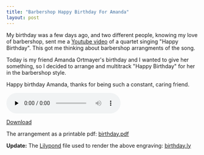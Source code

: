 ```yaml
---
title: "Barbershop Happy Birthday For Amanda"
layout: post
---
```


My birthday was a few days ago, and two different people, knowing my love of barbershop, sent me a <a href="http://www.youtube.com/watch?v=Q1ljOdTM9l4">Youtube video</a> of a quartet singing "Happy Birthday". This got me thinking about barbershop arrangments of the song. 

Today is my friend Amanda Ortmayer's birthday and I wanted to give her something, so I decided to arrange and multitrack "Happy Birthday" for her in the barbershop style. 

Happy birthday Amanda, thanks for being such a constant, caring friend.

<audio id="wp_mep_34" src="http://blog.classicalcode.com/wp-content/uploads/2009/03/happy-birthday.mp3" type="audio/mp3"    controls="controls" preload="none"  ></audio>

<a href='http://blog.classicalcode.com/wp-content/uploads/2009/03/happy-birthday.mp3'>Download</a>

The arrangement as a printable pdf: <a href='http://blog.classicalcode.com/wp-content/uploads/2009/03/birthday.pdf'>birthday.pdf</a>

<strong>Update:</strong>
The <a href="http://lilypond.org/web/">Lilypond</a> file used to render the above engraving: <a href='http://blog.classicalcode.com/wp-content/uploads/2009/03/birthday.ly'>birthday.ly</a>
